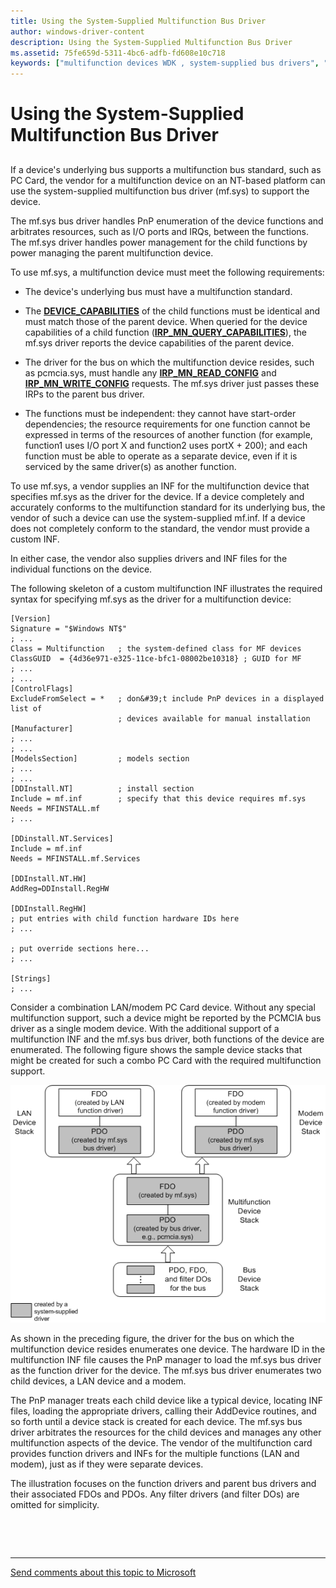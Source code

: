 ```yaml
---
title: Using the System-Supplied Multifunction Bus Driver
author: windows-driver-content
description: Using the System-Supplied Multifunction Bus Driver
ms.assetid: 75fe659d-5311-4bc6-adfb-fd608e10c718
keywords: ["multifunction devices WDK , system-supplied bus drivers", "system-supplied multifunction bus drivers WDK", "mf.sys", "functional device objects WDK multifunction devices", "FDOs WDK multifunction devices", "physical device objects WDK multifunction devices", "PDOs WDK multifunction devices"]
---
```


# Using the System-Supplied Multifunction Bus Driver


## <a href="" id="ddk-using-the-system-supplied-multifunction-bus-driver-dg"></a>


If a device's underlying bus supports a multifunction bus standard, such as PC Card, the vendor for a multifunction device on an NT-based platform can use the system-supplied multifunction bus driver (mf.sys) to support the device.

The mf.sys bus driver handles PnP enumeration of the device functions and arbitrates resources, such as I/O ports and IRQs, between the functions. The mf.sys driver handles power management for the child functions by power managing the parent multifunction device.

To use mf.sys, a multifunction device must meet the following requirements:

-   The device's underlying bus must have a multifunction standard.

-   The [**DEVICE\_CAPABILITIES**](https://msdn.microsoft.com/library/windows/hardware/ff543095) of the child functions must be identical and must match those of the parent device. When queried for the device capabilities of a child function ([**IRP\_MN\_QUERY\_CAPABILITIES**](https://msdn.microsoft.com/library/windows/hardware/ff551664)), the mf.sys driver reports the device capabilities of the parent device.

-   The driver for the bus on which the multifunction device resides, such as pcmcia.sys, must handle any [**IRP\_MN\_READ\_CONFIG**](https://msdn.microsoft.com/library/windows/hardware/ff551727) and [**IRP\_MN\_WRITE\_CONFIG**](https://msdn.microsoft.com/library/windows/hardware/ff551769) requests. The mf.sys driver just passes these IRPs to the parent bus driver.

-   The functions must be independent: they cannot have start-order dependencies; the resource requirements for one function cannot be expressed in terms of the resources of another function (for example, function1 uses I/O port X and function2 uses portX + 200); and each function must be able to operate as a separate device, even if it is serviced by the same driver(s) as another function.

To use mf.sys, a vendor supplies an INF for the multifunction device that specifies mf.sys as the driver for the device. If a device completely and accurately conforms to the multifunction standard for its underlying bus, the vendor of such a device can use the system-supplied mf.inf. If a device does not completely conform to the standard, the vendor must provide a custom INF.

In either case, the vendor also supplies drivers and INF files for the individual functions on the device.

The following skeleton of a custom multifunction INF illustrates the required syntax for specifying mf.sys as the driver for a multifunction device:

```
[Version]
Signature = "$Windows NT$"
; ...
Class = Multifunction   ; the system-defined class for MF devices
ClassGUID  = {4d36e971-e325-11ce-bfc1-08002be10318} ; GUID for MF
; ...
; ...
[ControlFlags]
ExcludeFromSelect = *   ; don&#39;t include PnP devices in a displayed list of 
                        ; devices available for manual installation
[Manufacturer]
; ...
; ...
[ModelsSection]         ; models section
; ...
; ...
[DDInstall.NT]          ; install section
Include = mf.inf        ; specify that this device requires mf.sys
Needs = MFINSTALL.mf
; ...
 
[DDinstall.NT.Services]
Include = mf.inf
Needs = MFINSTALL.mf.Services

[DDInstall.NT.HW]
AddReg=DDInstall.RegHW
 
[DDInstall.RegHW]
; put entries with child function hardware IDs here
; ...
 
; put override sections here...
; ...
 
[Strings]
; ...
```

Consider a combination LAN/modem PC Card device. Without any special multifunction support, such a device might be reported by the PCMCIA bus driver as a single modem device. With the additional support of a multifunction INF and the mf.sys bus driver, both functions of the device are enumerated. The following figure shows the sample device stacks that might be created for such a combo PC Card with the required multifunction support.

![diagram illustrating device stacks for a multifunction device enumerated by mf.sys](images/mf-layers.png)

As shown in the preceding figure, the driver for the bus on which the multifunction device resides enumerates one device. The hardware ID in the multifunction INF file causes the PnP manager to load the mf.sys bus driver as the function driver for the device. The mf.sys bus driver enumerates two child devices, a LAN device and a modem.

The PnP manager treats each child device like a typical device, locating INF files, loading the appropriate drivers, calling their AddDevice routines, and so forth until a device stack is created for each device. The mf.sys bus driver arbitrates the resources for the child devices and manages any other multifunction aspects of the device. The vendor of the multifunction card provides function drivers and INFs for the multiple functions (LAN and modem), just as if they were separate devices.

The illustration focuses on the function drivers and parent bus drivers and their associated FDOs and PDOs. Any filter drivers (and filter DOs) are omitted for simplicity.

 

 


--------------------
[Send comments about this topic to Microsoft](mailto:wsddocfb@microsoft.com?subject=Documentation%20feedback%20%5Bmultifunc\multifunc%5D:%20Using%20the%20System-Supplied%20Multifunction%20Bus%20Driver%20%20RELEASE:%20%288/29/2016%29&body=%0A%0APRIVACY%20STATEMENT%0A%0AWe%20use%20your%20feedback%20to%20improve%20the%20documentation.%20We%20don't%20use%20your%20email%20address%20for%20any%20other%20purpose,%20and%20we'll%20remove%20your%20email%20address%20from%20our%20system%20after%20the%20issue%20that%20you're%20reporting%20is%20fixed.%20While%20we're%20working%20to%20fix%20this%20issue,%20we%20might%20send%20you%20an%20email%20message%20to%20ask%20for%20more%20info.%20Later,%20we%20might%20also%20send%20you%20an%20email%20message%20to%20let%20you%20know%20that%20we've%20addressed%20your%20feedback.%0A%0AFor%20more%20info%20about%20Microsoft's%20privacy%20policy,%20see%20http://privacy.microsoft.com/default.aspx. "Send comments about this topic to Microsoft")


